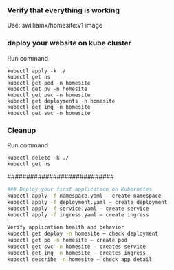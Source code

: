 


### Verify that everything is working

Use: swilliamx/homesite:v1 image 

### deploy your website on kube cluster 

Run command 
```shell 
kubectl apply -k ./
kubectl get ns 
kubectl get pod -n homesite
kubectl get pv -n homesite
kubectl get pvc -n homesite
kubectl get deployments -n homesite
kubectl get ing -n homesite
kubectl get svc -n homesite
```

### Cleanup

Run command 
```shell 
kubectl delete -k ./      
kubectl get ns 
```

############################

```sh
### Deploy your first application on Kubernetes
kubectl apply -f namespace.yaml — create namespace 
kubectl apply -f deployment.yaml — create deployment 
kubectl apply -f service.yaml — create service
kubectl apply -f ingress.yaml — create ingress

Verify application health and behavior 
kubectl get deploy -n homesite — check deployment
kubectl get po -n homesite — create pod
kubectl get svc -n homesite — creates service 
kubectl get ing -n homesite — creates ingress
kubectl describe -n homesite — check app detail
```